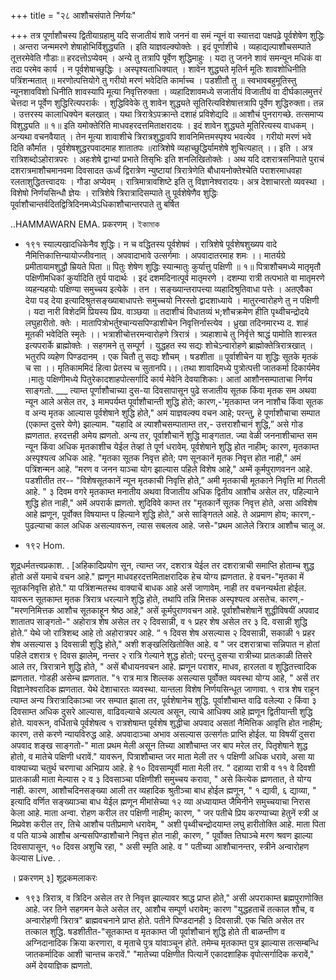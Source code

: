 +++
title = "२८ आशौचसंपाते निर्णयः"

+++
तत्र पूर्णाशौचस्य द्वितीयाग्रहामु यदि सजातीयं शावे जननं वा समं न्यूनं वा स्यात्तदा पक्षपढ़े पूर्वशेषेण शुद्धिः । अन्तरा जन्ममरणे शेषाहोभिर्विशुद्ध्यति । इति याज्ञवल्क्योक्तेः । इदं पूर्णाशीचे । व्यहाद्यल्पाशौचसम्पाते तूत्तरमेवेति गौडाः॥ हरदत्तोऽप्येवम् । अन्ये तु तत्रापि पूर्वेण शुद्धिमाहुः । यदा तु जनने शावं समन्यून मधिकं वा तदा परमेव कार्य । न पूर्वशेषाच्छुद्धिः । अस्पृश्यताधिक्यात् । शावेन शुद्ध्यते मृतिर्न मूतिः शावशोधिनीति पत्रिंशन्मतात् ॥ मरणोत्पत्तियोगे तु गरीयो मरणं भवेदिति कार्माच्च । पडशीतौ तु ॥ स्वभावबहुमूतिस्तु न्यूनशावविशो धिनीति शावस्यापि मूत्या निवृत्तिरुक्ता । व्यहादिशावमध्ये सजातीयं विजातीयं वा दीर्घकालमुत्तरं चेत्तदा न पूर्वेण शुद्धिरित्यपरार्कः । शुद्धिविवेके तु शावेन शुद्ध्यते सूतिरित्यविशेषात्तत्रापि पूर्वेण शुद्धिरुक्ता। तन्न । उत्तरस्य कालाधिक्येन बलखात् । यथा त्रिरात्रेऽपक्रान्ते दशाहं प्रविशेद्यदि ॥ आशौचं पुनरागच्छे. तत्समाप्य विशुद्ध्यति ॥ १॥ इति यमोक्तेरिति माधवहरदत्तमिताक्षरादयः । इदं शावेन शुद्ध्यते मूतिरित्यस्य वाधकम् । अन्यथा वचनवैयात् । तेन मूत्या शावाशीचे त्रिरात्रशुद्धावपि शावनिमित्तमस्पृश्य भवत्येव । गरीयो मरणं भवे दिति कौर्मात । पूर्वशेषशुद्धरपवादमाह शातातपः ॥रात्रिशेषे व्यहाच्छुद्धिर्यामशेषे शुचित्यहात् ।। इति । अत्र रात्रिशब्दोऽहोरात्रपरः । अहःशेषे द्वाभ्यां प्रभाते तिसृभिः इति शनलिखितोक्तेः । अथ यदि दशरात्रसनिपाते पुराचं दशरात्रमाशौचमानवमा दिवसादत ऊर्ध्वं द्विरात्रेण न्युष्टायां त्रिरात्रेणेति बौधायनोक्तेश्चेति पराशरमाधवहा रलताशुद्धितत्त्वादयः । गौडा अप्येवम् । रात्रिमात्रावशिष्टे इति तु विज्ञानेश्वरादयः। अत्र देशाचारतो व्यवस्था । विशेषो निर्णयसिन्धौ ज्ञेयः । रात्रिशेषे त्रिरात्रादिसम्पाते तु पूर्वशेषेणैव शुद्धिः पूर्वाशौचान्तर्वदितद्वित्रिदिनमध्येऽधिकाशौचान्तरपाते तु बर्षित 

..HAMMAWARN 
EMA. 
प्रकरणम् । 
ইকামাক 

- १९१ स्याल्पखादधिकेनैव शुद्धिः। न च वद्धितस्य पूर्वशेषवं । रात्रिशेषे पूर्वशेषशुख्यप वादे नैमित्तिकात्तिन्यायोज्जीवनात् । अपवादाभावे उत्सर्गमाः । अपवादातरमाह शमः ।। मातर्यग्रे प्रमीतायामशुद्धौ म्रियते पिता ॥ पितुः शेषेण शुद्धिः स्यान्मातुः कुर्यात्तु पक्षिणी ॥ १॥ पित्राशौचमध्ये मातृमृतौ पक्षिणीमधिकां कुर्यादिति तुर्य पादार्थः । इदं दशमदिनात्पूर्व मातृमरणे । दशम्या रात्री तत्पभाते वा मातृमरणे व्यहन्यहयोः पक्षिण्या समुच्चय इत्येके । तन । सङ्ख्यान्तरापत्त्या व्यहादिश्रुतिवाधा पत्तेः । अतएवैका देया पड् देया इत्यादिश्रुतसङ्ख्याबाधापत्तेः समुच्चयो निरस्तो द्वादशाध्याये । मातुरन्वारोहणे तु न पक्षिणी । यदा नारी विशेदमिं प्रियस्य प्रिय. वाञ्छया ॥ तदाशीचं विधातव्यं भ;शौचक्रमेण हीति पृथ्वीचन्द्रोदये लघुहारीतो. क्तेः । मातापित्रोभर्तुश्चान्यसपिण्डाशीचेन निवृत्तिर्नास्त्येव । ध्रुखा तदिनमारभ्य द. शाहं मूतकी भवेदिति स्मृतेः ।। भत्राशीचोत्तरमन्वारोहणे त्रिरात्रं । त्र्यहाशाचे तु निर्वृत्ते श्राद्धं पामोति शास्त्रत इत्यपरार्के ब्राह्मोक्तेः । सहगमने तु सम्पूर्ण । युद्धहत स्य सद्यः शोचेऽन्वारोहणे ब्राह्मोक्तेत्रिरात्रखात् । भतुरपि व्यहेण पिण्डदानम् । एक चितौ तु सद्यः शौचम् । षडशीता ॥ पूर्वाशीचेन या शुद्धिः सूतके मृतकं च सा ।। मृतिकाममिदं हित्वा प्रेतस्य च सुतानपि।।।तथा शावादिमध्ये पुत्रोत्पत्ती जातकर्मा दिकार्यमेव ।मातुः पक्षिणीमध्ये पितुरेकादशाहपोत्सर्गादि कार्य मेवेनि देवयाशिकाः। 
आतां आशौनसम्पाताचा निर्णय साङ्गतो. ___ त्याम्त पूर्णाशौचाच्या दुस-या दिवसापासून पुढे सजातीय सूतक किंवा मृतक सम अथवा न्यून आले असेल तर, ३ मामपर्यम्त पूर्वाशौचान्ती शुद्धि होते; कारण,-'मृतकाम्त जन नाशौच किंवा सूतक व अन्य मृतक आल्यास पूर्वशेषाने शुद्धि होते," अमं याज्ञवल्क्य वचन आहे; परन्तु, हे पूर्णाशौचाचा सम्पात (एकाम्त दुसरे येणे) झाल्याम. "यहादि अ ल्पाशौचसम्पाताम्त तर,- उत्तराशौचानं शुद्धि,” असे गोड ह्मणतात. हरदत्तही अमेय ह्मणतो. अन्य तर, पूर्वाशौचानें शुद्धि माङ्गतात. ज्या वेळी जननाशीचाम्त सम न्यून किंवा अधिक मृतकाशीच येईल तेव्हां ते पूर्ण धरावेम्. पूर्वशेषाने शुद्धि होत नाहीम्; कारण, मृतकाम्त अस्पृश्यत्व अधिक आहे. "मृतका सूतक निवृत्त होते; पण सूनकानें मृतक निवृत्त होत नाही," अमं पत्रिंशन्मन आहे. “मरण व जनन याञ्चा योग झाल्यास पहिले विशेष आहे," अम्में कूर्मपुराणवनन आहे. पडशीतीत तर-- "विशेषसूतकानें न्यून मृतकाची निवृत्ति होते,” अमी मृतकाची मूतकाने निवृत्ति मां गितली आहे. " ३ दिवम वगरे मृतकाम्त मनातीय अथवा विजातीय अधिक द्वितीय आशौच असेल तर, पहिल्याने शुद्धि होत नाही," अमें अपरार्क ह्मणतो. शुदिविवे काम्त तर "मृतकार्ने सूतक निवृत्त होते, असा अविशेष आहे ह्मणून, पूर्वोक्त विषयाम्त प हिल्याने शुद्धि होते," असे साङ्गितले आहे. ते अप्रमाण होय; कारण,-पुढल्याचा काल अधिक असल्यावरून, त्यास सबलत्व आहे. जसे-"प्रथम आलेले त्रिरात्र आशौच चालू अ. 


- १९२ 
Hom. 


शूद्रधर्मतत्त्वप्रकाश. . [अहिकादिप्रयोग सून, त्याम्त जर, दशरात्र येईल तर दशरात्राची समाप्ति होताम्च शुद्ध होतो असें यमाचे वचन आहे." ह्मणून माधवहरदत्तमिताक्षरादिक हेच योग्य ह्मणतात. हे वचन-"मृतका में सूतकनिवृत्ति होते." या पत्रिंशन्मतस्थ वाक्याचें बाधक आहे असें जाणावेम्. नाही तर वचनन्यर्थता होईल. यावरून सूतकाम्त मृतक त्रिरात्र धरल्याने शुद्धि होते, तथापि तन्नि मित्तक अस्पृश्यत्व असतेच. कारण,-"मरणनिमित्तक आशौच सूतकाहून श्रेष्ठ आहे," असें कूर्मपुराणवचन आहे. पूर्वाशौचशेषानें शुद्धीविषयीं अपवाद शातातप साङ्गतो-" अहोरात्र शेष असेल तर २ दिवसान्नी, व १ प्रहर शेष असेल तर ३ दि. वसान्नी शुद्धि होते.” येथे जो रात्रिशब्द आहे तो अहोरात्रपर आहे. “ १ दिवस शेष असल्यास २ दिवसान्नी, सकाळी १ प्रहर शेष असल्यास ३ दिवसान्नी शुद्धि होते," अशी शङ्खलिखितोक्ति आहे. व " जर दशरात्राचा सन्निपात न होतां पहिले दशरात्र ९ दिवस झालेम्, नन्तर २ रात्रि गेल्याने शुद्ध होतो; परन्तु दुसऱ्या रात्रीच्या प्रातःकाळी तिसरे आले तर, त्रिरात्राने शुद्धि होते, " असें बौधायनवचन आहे. ह्मणून पराशर, माधव, हारलता व शुद्धितत्त्वादिक ह्मणतात. गोडही असेम्च ह्मणतात. "१ रात्र मात्र शिल्लक असल्यास पूर्वोक्त व्यवस्था योग्य आहे, " असें तर विज्ञानेश्वरादिक ह्मणतात. येथे देशाचारतः व्यवस्था. यान्तला विशेष निर्णयसिन्धूत जाणावा. १ रात्र शेष राहून त्याम्त अन्य त्रिरात्रादिकाञ्चा जर सम्पात झाला तर, पूर्वशेषानेच शुद्धि. पूर्वाशौचाम्त वाढि वलेल्या २ किंवा ३ दिवसाम्त अधिक दुसरे आल्यास, वाढिवल्याचे अल्पत्व असून, त्याचे आधिक्य आहे ह्मणून द्वितीयान्ती शुद्धि होते. यावरून, वर्धिताचे पूर्वशेषत्व १ रात्रशेषाम्त पूर्वशेष शुद्धीचा अपवाद असतां नैमित्तिक आवृत्ति होत नाहीम्; कारण, तसे करणे न्यायविरुद्ध आहे. अपवादाञ्चा अभाव असल्यास उत्सर्गतः प्राप्ति होईल. या विषयीं दुसरा अपवाद शङ्ख साङ्गतो-" माता प्रथम मेली असून तिच्या आशौचाम्त जर बाप मरेल तर, पितृशेषाने शुद्ध होतो, व मातेचे पक्षिणी धरावें." यावरून, पित्राशौचाम्त जर माता मेली तर १ पक्षिणी अधिक धरावे, असा या वाक्याच्या चतुर्थ चरणाचा अभिप्राय आहे. हे १० दिवसाम्पूर्वी माता मेली तर. " दहाव्या रात्री व ११ वे दिवशी प्रातःकाळी माता मेल्यास २ व ३ दिवसाञ्चा पक्षिणीशी समुच्चय करावा, " असे कित्येक ह्मणतात, ते योग्य नाही. कारण, आशौचदिनसङ्ख्या आली तर व्यहादिक श्रुतीञ्चा बाध होईल ह्मणून, " १ द्यावी, ६ द्याव्या, " इत्यादि वर्णित सङ्ख्याञ्चा बाध येईल ह्मणून मीमांसेच्या १२ व्या अध्यायाम्त जैमिनीने समुच्चयाचा निरास केला आहे. माता अन्वा. रोहण करील तर पक्षिणी नाहीम्; कारण, " जर पतीचे प्रिय करण्याच्या हेतुनें स्त्री अ मिप्रवेश करील तर, तिचे आशौच पतीप्रमाणे धरावेम्, " अशी पृथ्वीचन्द्रोदयाम्त लघु हारीतोक्ति आहे. माता पिता व पति याञ्चे आशौच अन्यसपिण्डाशौचाने निवृत्त होत नाही, कारण, " पूर्वोक्त तिघाञ्चे मरण श्रवण झाल्या दिवसापासून, १० दिवस अशुचि रहा, " असी स्मृति आहे. व " पतीच्या आशौचानन्तर, स्त्रीने अन्वारोहण केल्यास 
Live. 
. 

। 
प्रकरणम् ३] 
शूद्रकमलाकरः 

- १९३ त्रिरात्र, व त्रिदिन असेल तर ते निवृत्त झाल्यावर श्राद्ध प्राप्त होते," असी अपराकाम्त ब्रह्मपुराणोक्ति आहे. जर तिने सहगमन केले असेल तर, आशौच सम्पूर्ण धरावेम्; कारण "युद्धहताचें तत्काल शौच, व अन्वारोहणी त्रिरात्र" ब्राह्मवचनाने प्राप्त होते. पतीने पिण्डदानही ३ दिवसान्नी. एक चिति असेल तर तत्काल शुद्धि. षडशीतीत-"सूतकाम्त व मृतकाम्त जी पूर्वाशौचानं शुद्धि होते ती बाळन्तीण व अग्निदानादिक क्रिया करणारा, व मृताचे पुत्र यांवाञ्चून होते. तमेम्च मृतकाम्त पुत्र झाल्यास तत्सम्बन्धि जातकर्मादिक आशी चान्तच करावें." "मातेच्या पक्षिणीत पित्यानें एकादशाहिक वृपोत्सर्गादिक करावें," अमें देवयाज्ञिक ह्मणतो. 
